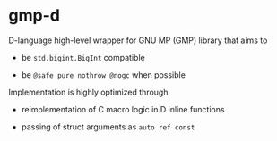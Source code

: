 # gmp-d
D-language high-level wrapper for GNU MP (GMP) library that aims to

- be `std.bigint.BigInt` compatible

- be `@safe pure nothrow @nogc` when possible

Implementation is highly optimized through

- reimplementation of C macro logic in D inline functions

- passing of struct arguments as `auto ref const`
